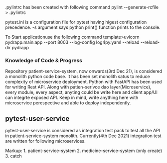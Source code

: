 
.pylintrc has been created with following command
pylint --generate-rcfile > .pylintrc

pytest.ini is a configuration file for pytest having higest configuration precedence. -s argument says python print() function 
prints to the console.


To Start applicationuse the following command
template>uvicorn pydrapp.main:app --port 8003 --log-config log4py.yaml --reload --reload-dir pydrapp

### Knowledge of Code & Progress
Repository patient-service-system, now onwards(3rd Dec 21), is considered a monolith  python code base. It has been set monolith satus to reduce complexity of microservice deployment. Python with FastAPI has been used for writing Rest API. Along with patien-serivce dao layer(Microservice), every module, every aspect, anyting could be write here and client app/UI can integrte exposed API. Keep in mind, write anything here with microservice perespective and able to deploy independently.

## pytest-user-service
pytest-user-service is considered as integration test pack to test all the API in patient-service-system monolith. Currently(4th Dec 2021) integration test are written for following microservices.

Markup: 1. patient-service-system
        2. medicine-service-system (only create)
        3. catch
